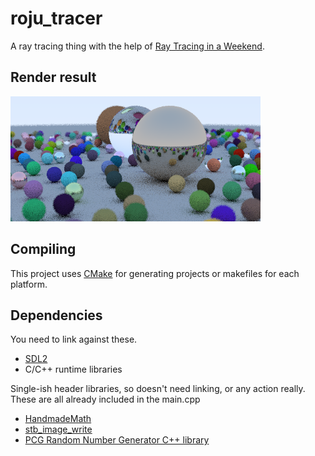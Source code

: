 # roju_tracer
A ray tracing thing with the help of [Ray Tracing in a Weekend](http://www.realtimerendering.com/raytracing/Ray%20Tracing%20in%20a%20Weekend.pdf).

## Render result
![alt text](render.png "Render png")

## Compiling
This project uses [CMake](https://cmake.org/) for generating projects or makefiles for each platform.

## Dependencies
You need to link against these.
- [SDL2](http://libsdl.org/)
- C/C++ runtime libraries

Single-ish header libraries, so doesn't need linking, or any action really. These are all already included in the main.cpp
- [HandmadeMath](https://github.com/HandmadeMath/Handmade-Math)
- [stb_image_write](https://github.com/nothings/stb)
- [PCG Random Number Generator C++ library](https://github.com/imneme/pcg-cpp)

